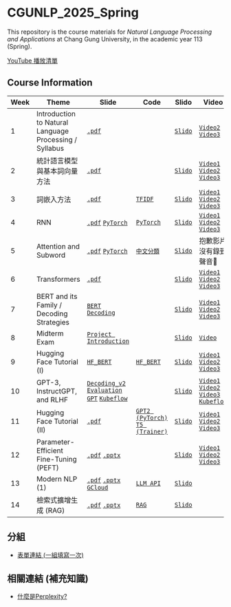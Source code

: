 # CGUNLP_2025_Spring

This repository is the course materials for *Natural Language Processing and Applications* at Chang Gung University, in the academic year 113 (Spring).

[YouTube 播放清單](https://youtube.com/playlist?list=PL0bwsTyVtLVyaEYVZv2gCNIxxNg9u7mL0&si=Z3kGKagh8NobWc1W)

## Course Information
| Week | Theme | Slide | Code | Slido | Video | Practice |
| --- | --- | --- | --- | --- | --- | --- |
|1| Introduction to Natural Language Processing / Syllabus | [`.pdf`](./slides/NLP_intro_0217.pdf) | | [`Slido`](https://app.sli.do/event/pd5eZF7FvAQzuCXz7D46wQ) | [`Video2`](https://youtu.be/9voHhRK1W1U) [`Video3`](https://youtu.be/ux8onH0wmCU) |
|2| 統計語言模型與基本詞向量方法 | [`.pdf`](./slides/statistical_0224.pdf) | |[`Slido`](https://app.sli.do/event/c93VZGKnEh3BxXzckHypMY) | [`Video1`](https://youtu.be/acmtH0k0n1k) [`Video2`](https://youtu.be/qrmrZYpvQmk) [`Video3`](https://youtu.be/CXNzGj56of4) |
| 3 | 詞嵌入方法 | [`.pdf`](./slides/word2vec_0303.pdf) | [`TFIDF`](./Supplementary/TFIDF) | [`Slido`](https://app.sli.do/event/5Pty6pctAniYZQGirUQcnt) | [`Video1`](https://youtu.be/5qz0z_Sjffs?si=6g7i8AfL0M53qAnU) [`Video2`](https://youtu.be/T3hM_zHqozI?si=vlPCtoE3Sr74z2Cv) [`Video3`](https://youtu.be/rRgQ0XVyBlk?si=sRPZdBXjsBnXfEYX) | [`HW1 Link`](https://docs.google.com/presentation/d/1fxTSUMlXLX9_gVuaFkbvInhArjbsZPZhgg7nqxalmFk/edit?usp=sharing) |
| 4 | RNN | [`.pdf`](./slides/rnn_0310.pdf) [`PyTorch`](./slides/pytorch_0310.pdf) | [`PyTorch`](./code/pytorch_tutorial.ipynb) |[`Slido`](https://app.sli.do/event/rYU6Q8eJRYXuL6QvhXB5UN) | [`Video1`](https://youtu.be/QhyqYO-NP3w) [`Video2`](https://youtu.be/0A0eA27yml0) [`Video3`](https://youtu.be/FGJSGAt_9Ks) | [`Quiz`](./quizzes/w4.md) |
| 5 | Attention and Subword | [`.pdf`](./slides/attn_subword_0317.pdf) [`PyTorch`](./slides/pytorch_modeling_0317.pdf) | [`中文分類`](./code/NN_中文文本分類.ipynb) |[`Slido`](https://app.sli.do/event/9x1SLTu8JzeXof41hAqvtR) | 抱歉影片沒有錄到聲音🧎 |
| 6 | Transformers | [`.pdf`](./slides/transformers_0324.pdf) |  |[`Slido`](https://app.sli.do/event/kS3DXPQiCZRE7ibVwgZKy4) | [`Video1`](https://youtu.be/qt_-3EMEcBQ?si=yA6mGA-sD4l_lvoM) [`Video2`](https://youtu.be/hyw_yg5gNJc) [`Video3`](https://youtu.be/UmIoUHLArTc) | [`HW2 Link`](https://docs.google.com/presentation/d/18gotfkUzPmb4M-HxiRX2qi_m9et-SWtSp2Gt3r5Krfk/edit?usp=sharing)|
| 7 | BERT and its Family / Decoding Strategies | [`BERT`](./slides/bert_and_family_0331.pdf) [`Decoding`](./slides/decoding.pdf) | | [`Slido`](https://app.sli.do/event/9gcGDu93J9rFY1s5xvoFEX) | [`Video1`](https://youtu.be/WiEWBQJ46nA) [`Video2`](https://youtu.be/ktnUrTik_ps) [`Video3`](https://youtu.be/4WOiFqKnWXc) | [`Quiz`](./quizzes/w7.md) |
| 8 | Midterm Exam | [`Project Introduction`](./slides/projects_0407.pdf)| | [`Slido`](https://app.sli.do/event/xeUDohzq9CjnDRkF76dmaK) | [`Video`](https://youtu.be/Z9uEWEShZ2Y)  |  |
| 9 | Hugging Face Tutorial (I) | [`HF_BERT`](./slides/huggingface_bert.pptx) | [`HF_BERT`](./code/bert_huggingface.ipynb)  | [`Slido`](https://app.sli.do/event/d3kyFGDn1FoYn7KcPD9pB3) | [`Video1`](https://youtu.be/tUO-XqMmWPU) [`Video2`](https://youtu.be/KxIwjub6tZc) [`Video3`](https://youtu.be/qKS1PH4XBoE) |[`HW3 Link`](https://docs.google.com/presentation/d/1ifPzhEX7a0TMC-Pt09aYHwfL8nCgzXkdMtY-zy9P4e4/edit?usp=sharing) | 
| 10 | GPT-3, InstructGPT, and RLHF | [`Decoding_v2`](./slides/decoding_v2.pdf) [`Evaluation`](./slides/NLG_evaluations.pdf) [`GPT`](./slides/GPT3_InstructGPT_RLHF_0421.pdf) [`Kubeflow`](./slides/kubeflow使用說明.pptx)| |[`Slido`](https://app.sli.do/event/cgV1ukEY9BdrYvrQHVoMb9) |  [`Video1`](https://youtu.be/ZH89hwFNf-4) [`Video2`](https://youtu.be/C0RtxIfSECo) [`Video3`](https://youtu.be/5QkvKqQN1Zw) [`Kubeflow`](https://youtu.be/_pj1jv8SuiQ)| [`Quiz`](./quizzes/w10.md)|
| 11 | Hugging Face Tutorial (II) | [`.pdf`](./slides/huggingface2_0428.pdf) | [`GPT2 (PyTorch)`](./code/gpt2_summarization.ipynb) [`T5 (Trainer)`](./code/t5_summarization.ipynb) |[`Slido`](https://app.sli.do/event/mhd9ZJzYqE2qMhyv5wXb6P) | [`Video1`](https://youtu.be/adjCWy8QmSk) [`Video2`](https://youtu.be/NpwHDmVzgRs) [`Video3`](https://youtu.be/5jRPIF6WOG8) | [`Quiz`](./quizzes/w11.md)  |
| 12 | Parameter-Efficient Fine-Tuning (PEFT) |  [`.pdf`](./slides/PEFT_0505.pdf) [`.pptx`](./slides/PEFT_0505.pptx) | | [`Slido`](https://app.sli.do/event/uebZM57bc74fCbbPFnSKvn) | [`Video1`](https://youtu.be/7LoYubsEw_o) [`Video2`](https://youtu.be/qlGyqz0bu3c) [`Video3`](https://youtu.be/qHezpgKipS8) | [`HW4 Link`](https://docs.google.com/presentation/d/14j1Hm9P5wStTX_tDqG5akDFrn1nVtK6MhUURClPBaoA/edit?usp=sharing) | 
| 13 | Modern NLP (1) | [`.pdf`](./slides/llama2_0512.pdf) [`.pptx`](./slides/llama2_0512.pptx) [`GCloud`](./slides/google_vertex.pptx)| [`LLM API`](./code/llm_api.ipynb) | [`Slido`](https://app.sli.do/event/kSRybBp3kUawMk1Yew1eim) |
| 14 | 檢索式擴增生成 (RAG) | [`.pdf`](./slides/rag_0519.pdf) [`.pptx`](./slides/rag_0519.pptx) | [`RAG`](./code/RAG_langchain.ipynb) | [`Slido`](https://app.sli.do/event/eijnAJhUSxsduzmdJXvxma) |

## 分組
- [表單連結 (一組填寫一次)](https://docs.google.com/forms/d/e/1FAIpQLSf_T46q5aIUokf6e5m9EGnB6OWCoWA4UKDRQx4W14y0vog59g/viewform?usp=sharing)

## 相關連結 (補充知識)
- [什麼是Perplexity?](https://mp.weixin.qq.com/s?__biz=MzkyOTY4Mjc4MQ==&mid=2247483766&idx=1&sn=56563281557b6f58feacb935eb6a872a&chksm=c2048544f5730c52cf2bf4c9ed60ac0a21793bacdddc4d63b481d4aa887bc6a838fecf0b6cc7&token=607452854&lang=zh_CN#rds)
